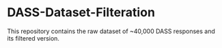 # DASS-Dataset-Filteration
This repository contains the raw dataset of ~40,000 DASS responses and its filtered version.
